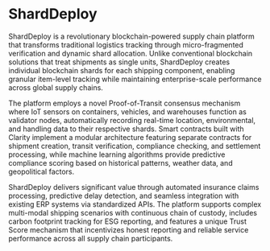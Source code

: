 # ShardDeploy

ShardDeploy is a revolutionary blockchain-powered supply chain platform that transforms traditional logistics tracking through micro-fragmented verification and dynamic shard allocation. Unlike conventional blockchain solutions that treat shipments as single units, ShardDeploy creates individual blockchain shards for each shipping component, enabling granular item-level tracking while maintaining enterprise-scale performance across global supply chains.

The platform employs a novel Proof-of-Transit consensus mechanism where IoT sensors on containers, vehicles, and warehouses function as validator nodes, automatically recording real-time location, environmental, and handling data to their respective shards. Smart contracts built with Clarity implement a modular architecture featuring separate contracts for shipment creation, transit verification, compliance checking, and settlement processing, while machine learning algorithms provide predictive compliance scoring based on historical patterns, weather data, and geopolitical factors.

ShardDeploy delivers significant value through automated insurance claims processing, predictive delay detection, and seamless integration with existing ERP systems via standardized APIs. The platform supports complex multi-modal shipping scenarios with continuous chain of custody, includes carbon footprint tracking for ESG reporting, and features a unique Trust Score mechanism that incentivizes honest reporting and reliable service performance across all supply chain participants.